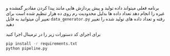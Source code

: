 برنامه فعلی میتواند داده تولید و پیش پردازش هایی مانند پیدا کردن مقادیر گمشده و غیره را انجام دهد
تعداد داده ها بدلیل محدودیت رم روی ده هزار تنظیم شده است برای تغییر آن میتوانید به فایل `data_generator.py` رفته و تعداد داده های تولید شده را تغییر دهید

برای اجرای کد دستورات زیر را در ترمینال اجرا کنید
```bash
pip install -r requirements.txt
python pipeline.py
```
